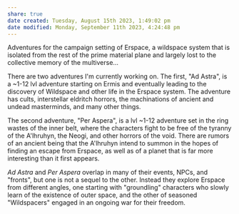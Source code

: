 ```yaml
---
share: true
date created: Tuesday, August 15th 2023, 1:49:02 pm
date modified: Monday, September 11th 2023, 4:24:48 pm
---
```


Adventures for the campaign setting of Erspace, a wildspace system that is isolated from the rest of the prime material plane and largely lost to the collective memory of the multiverse…

There are two adventures I'm currently working on. The first, "Ad Astra", is a ~1-12 lvl adventure starting on Ermis and eventually leading to the discovery of Wildspace and other life in the Erspace system. The adventure has cults, interstellar eldritch horrors, the machinations of ancient and undead masterminds, and many other things. 

The second adventure, "Per Aspera", is a lvl ~1-12 adventure set in the ring wastes of the inner belt, where the characters fight to be free of the tyranny of the A'lhruhyn, the Neogi, and other horrors of the void. There are rumors of an ancient being that the A'lhruhyn intend to summon in the hopes of finding an escape from Erspace, as well as of a planet that is far more interesting than it first appears. 

*Ad Astra* and *Per Aspera* overlap in many of their events, NPCs, and "fronts", but one is not a sequel to the other. Instead they explore Erspace from different angles, one starting with "groundling" characters who slowly learn of the existence of outer space, and the other of seasoned "Wildspacers" engaged in an ongoing war for their freedom. 
